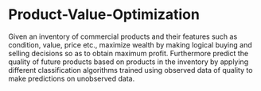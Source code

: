 # Product-Value-Optimization
Given an inventory of commercial products and their features such as condition, value, price etc., maximize wealth by making logical buying and selling decisions so as to obtain maximum profit. Furthermore predict the quality of future products based on products in the inventory by applying different classification algorithms trained using observed data of quality to make predictions on unobserved data.
